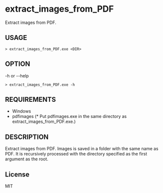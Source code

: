 # extract_images_from_PDF
Extract images from PDF.

## USAGE
```
> extract_images_from_PDF.exe <DIR>
```

## OPTION
-h or --help
```
> extract_images_from_PDF.exe -h
```

## REQUIREMENTS
- Windows
- pdfimages (\* Put pdfimages.exe in the same directory as extract_images_from_PDF.exe.)

## DESCRIPTION
Extract images from PDF. Images is saved in a folder with the same name as PDF. It is recursively processed with the directory specified as the first argument as the root.
  
## License
MIT
